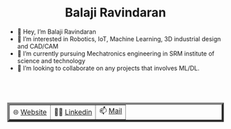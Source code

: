 <h1 align="center">Balaji Ravindaran</h1>

- 👋 Hey, I’m Balaji Ravindaran
- 👀 I’m interested in Robotics, IoT, Machine Learning, 3D industrial design and CAD/CAM
- 🌱 I’m currently pursuing Mechatronics engineering in SRM institute of science and technology
- 💞️ I’m looking to collaborate on any projects that involves ML/DL. 

<h1></h1>
<br>
<table align="center" border = "5px">
 <tr>
  <td> 🌐 <a href = "https://balajiravindaran.netlify.app/">Website</a></td>
  <td> 👨‍💼 <a href = "https://www.linkedin.com/in/balaji-ravindaran/">Linkedin</a></td>
  <td> 📫 <a href = "mailto:balaji05.ravindaran@gmail.com">Mail</a></td>
 </tr>
</table>
